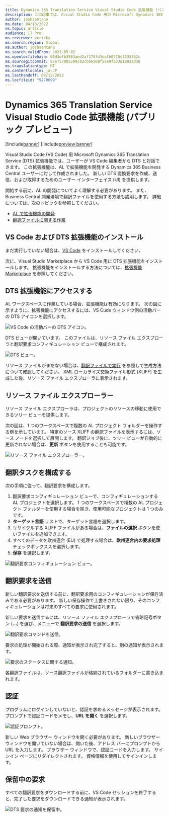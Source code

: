 ```yaml
---
title: Dynamics 365 Translation Service Visual Studio Code 拡張機能 (パブリック プレビュー)
description: この記事では、Visual Studio Code 用の Microsoft Dynamics 365 Translation Service (DTS) 拡張機能を Visual Studio Code ワークフローに統合する方法について説明します。
author: joshsantana
ms.date: 04/18/2022
ms.topic: article
audience: IT Pro
ms.reviewer: sericks
ms.search.region: Global
ms.author: joshsantana
ms.search.validFrom: 2022-05-02
ms.openlocfilehash: 00d3efb3983aed2af175fd3eafb0775c3235332c
ms.sourcegitcommit: 87e727005399c82cbb6509f5ce9fb33d18928d30
ms.translationtype: HT
ms.contentlocale: ja-JP
ms.lasthandoff: 08/12/2022
ms.locfileid: "9270699"
---
```

# <a name="dynamics-365-translation-service-visual-studio-code-extension-public-preview"></a>Dynamics 365 Translation Service Visual Studio Code 拡張機能 (パブリック プレビュー)

[!include[banner](../includes/banner.md)]
[!include[preview banner](../includes/preview-banner.md)]

Visual Studio Code (VS Code) 用 Microsoft Dynamics 365 Translation Service (DTS) 拡張機能では、ユーザーが VS Code 編集者から DTS と対話できます。 この拡張機能は、AL で拡張機能を開発する Dynamics 365 Business Central ユーザーに対して作成されました。 新しい DTS 変換要求を作成、送信、および取得するためのユーザー インターフェイス (UI) を提供します。

開始する前に、AL の開発についてよく理解する必要があります。 また、Business Central 開発環境で翻訳ファイルを使用する方法も説明します。 詳細については、次のトピックを参照してください。

- [AL で拡張機能の開発](/dynamics365/business-central/dev-itpro/developer/devenv-dev-overview)
- [翻訳ファイルに関する作業](/dynamics365/business-central/dev-itpro/developer/devenv-work-with-translation-files)

## <a name="install-vs-code-and-the-dts-extension"></a>VS Code および DTS 拡張機能のインストール

まだ実行していない場合は、[VS Code](https://code.visualstudio.com/) をインストールしてください。

次に、Visual Studio Marketplace から VS Code 用に DTS 拡張機能をインストールします。 拡張機能をインストールする方法については、[拡張機能 Marketplace](https://code.visualstudio.com/docs/editor/extension-marketplace) を参照してください。

## <a name="access-the-dts-extension"></a>DTS 拡張機能にアクセスする

AL ワークスペースに作業している場合、拡張機能は有効になります。 次の図に示すように、拡張機能にアクセスするには、VS Cude ウィンドウ側の活動バーの DTS アイコンを選択します。

![VS Code の活動バーの DTS アイコン。](media/dtsvsc-icon.png)

DTS ビューが開いています。 このファイルは、リソース ファイル エクスプローラと翻訳要求コンフィギュレーション ビューで構成されます。

![DTS ビュー。](media/dtsvsc-dtsview.png)

リソース ファイルがまだない場合は、[翻訳ファイルで実行](/dynamics365/business-central/dev-itpro/developer/devenv-work-with-translation-files) を参照して生成方法について確認してください。 XML ローカライズ交換ファイル形式 (XLIFF) を生成した後、リソース ファイル エクスプローラに表示されます。

## <a name="resource-file-explorer"></a>リソース ファイル エクスプローラー

リソース ファイル エクスプローラは、プロジェクトのリソースの移動に使用できるツリー ビューを提供します。

次の図は、1 つのワークスペースで複数の AL プロジェクト フォルダーを操作する例を示しています。 特定のソース XLIFF の翻訳ファイルを表示するには、ソース ノードを選択して展開します。 翻訳ジョブ後に、ツリー ビューが自動的に更新されない場合は、**更新** ボタンを使用することも可能です。

![リソース ファイル エクスプローラー。](media/dtsvsc-resourceexplorer.png)

## <a name="configure-translation-requests"></a>翻訳タスクを構成する

次の手順に従って、翻訳要求を構成します。

1. 翻訳要求コンフィギュレーション ビューで、コンフィギュレーションする AL プロジェクトを選択します。 1 つのワークスペースで複数の AL プロジェクト フォルダーを使用する場合を除き、使用可能なプロジェクトは 1 つのみです。
2. **ターゲット言語** リストで、ターゲット言語を選択します。
3. リサイクルする XLIFF ファイルがある場合は、**ファイルの選択** ボタンを使いファイルを追加できます。
4. すべてのデータを欧州連合 (EU) で処理する場合は、**欧州連合内の要求処理** チェックボックススを選択します。
5. **保存** を選択します。

![翻訳要求コンフィギュレーション ビュー。](media/dtsvsc-reqconfig.png)

## <a name="submit-translation-requests"></a>翻訳要求を送信

新しい翻訳要求を送信する前に、翻訳要求用のコンフィギュレーションが保存済みである必要があります。 新しい保存操作で上書きされない限り、そのコンフィギュレーションは将来のすべての要求に使用されます。

新しい要求を送信するには、リソース ファイル エクスプローラで省略記号ボタン (**...**) を選び、メニューで **翻訳要求の送信** を選択します。

![翻訳要求コマンドを送信。](media/dtsvsc-submit.png) 

要求の処理が開始される際、通知が表示され完了すると、別の通知が表示されます。

![要求のステータスに関する通知。](media/dtsvsc-processing.png)

各翻訳ファイルは、ソース翻訳ファイルが格納されているフォルダーに書き込まれます。

## <a name="authentication"></a>認証

プログラムにログインしていないと、認証を求めるメッセージが表示されます。 プロンプトで認証コードをメモし、**URL を開く** を選択します。

![認証プロンプト。](media/dtsvsc-auth.png)

新しい Web ブラウザー ウィンドウを開く必要があります。 新しいブラウザー ウィンドウを開いていない場合は、開いた後、アドレス バーにプロンプトから URL を入力します。 ブラウザー ウィンドウで、認証コードを入力します。 サインイン ページにリダイレクトされます。 資格情報を使用してサインインします。

## <a name="pending-requests"></a>保留中の要求

すべての翻訳要求をダウンロードする前に、VS Code セッションを終了すると、完了した要求をダウンロードできる通知が表示されます。

![DTS 要求の通知を保留中。](media/dtsvsc-pending.png)
